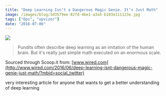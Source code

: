 ```yaml
---
title: "Deep Learning Isn’t a Dangerous Magic Genie. It’s Just Math"
image: /images/blog/3d3579ee-82fd-4be1-a3a5-b103e111123e.jpg
tags: ["Ops", "opvizor"]
date: "2016-07-06"
---
```


![](/images/blog/3d3579ee-82fd-4be1-a3a5-b103e111123e.jpg)

> Pundits often describe deep learning as an imitation of the human brain. But it's really just simple math executed on an enormous scale.

Sourced through Scoop.it from: [www.wired.com](http://www.wired.com/2016/06/deep-learning-isnt-dangerous-magic-genie-just-math/?mbid=social_twitter)

very interesting article for anyone that wants to get a better understanding of deep learning
